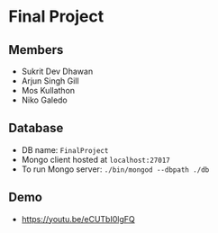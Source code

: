 # Final Project

## Members

* Sukrit Dev Dhawan
* Arjun Singh Gill
* Mos Kullathon
* Niko Galedo


## Database

* DB name: `FinalProject`
* Mongo client hosted at `localhost:27017`
* To run Mongo server: `./bin/mongod --dbpath ./db`

## Demo
* https://youtu.be/eCUTbI0lgFQ
